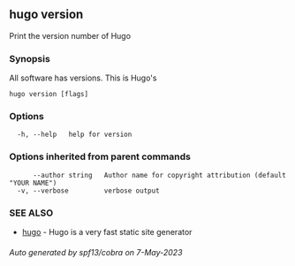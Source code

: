 ## hugo version

Print the version number of Hugo

### Synopsis

All software has versions. This is Hugo's

```
hugo version [flags]
```

### Options

```
  -h, --help   help for version
```

### Options inherited from parent commands

```
      --author string   Author name for copyright attribution (default "YOUR NAME")
  -v, --verbose         verbose output
```

### SEE ALSO

* [hugo](hugo.md)	 - Hugo is a very fast static site generator

###### Auto generated by spf13/cobra on 7-May-2023
